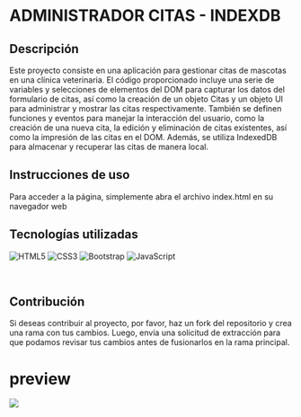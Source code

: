 # ADMINISTRADOR CITAS - INDEXDB

## Descripción

Este proyecto consiste en una aplicación para gestionar citas de mascotas en una clínica veterinaria. El código proporcionado incluye una serie de variables y selecciones de elementos del DOM para capturar los datos del formulario de citas, así como la creación de un objeto Citas y un objeto UI para administrar y mostrar las citas respectivamente. También se definen funciones y eventos para manejar la interacción del usuario, como la creación de una nueva cita, la edición y eliminación de citas existentes, así como la impresión de las citas en el DOM. Además, se utiliza IndexedDB para almacenar y recuperar las citas de manera local.

## Instrucciones de uso

Para acceder a la página, simplemente abra el archivo index.html en su navegador web

## Tecnologías utilizadas

![HTML5](https://img.shields.io/badge/html5-%23E34F26.svg?style=for-the-badge&logo=html5&logoColor=white)
![CSS3](https://img.shields.io/badge/css3-%231572B6.svg?style=for-the-badge&logo=css3&logoColor=white)
![Bootstrap](https://img.shields.io/badge/bootstrap-%238511FA.svg?style=for-the-badge&logo=bootstrap&logoColor=white)
![JavaScript](https://img.shields.io/badge/javascript-%23323330.svg?style=for-the-badge&logo=javascript&logoColor=%23F7DF1E)

</br>

## Contribución

Si deseas contribuir al proyecto, por favor, haz un fork del repositorio y crea una rama con tus cambios. Luego, envía una solicitud de extracción para que podamos revisar tus cambios antes de fusionarlos en la rama principal.

# preview

![](https://i.imgur.com/EZZ1MEt.png)
